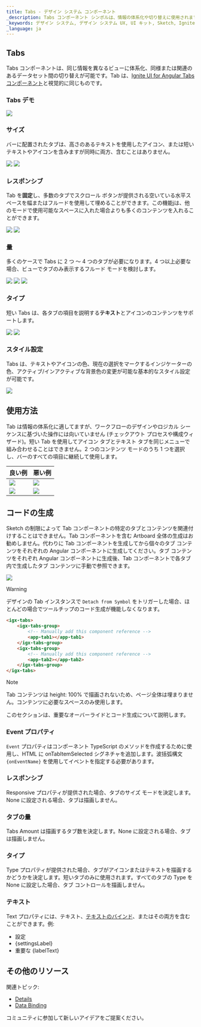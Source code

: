```yaml
---
title: Tabs - デザイン システム コンポーネント
_description: Tabs コンポーネント シンボルは、情報の体系化や切り替えに使用されます。
_keywords: デザイン システム, デザイン システム UX, UI キット, Sketch, Ignite UI for Angular, Sketch to Angular, Angular, Angular デザイン システム, Sketch からコードをエクスポート, Angular 用のデザイン キット, Sketch HTML, Sketch to HTML, Sketch UI キット
_language: ja
---
```


## Tabs

Tabs コンポーネントは、同じ情報を異なるビューに体系化、同様または関連のあるデータセット間の切り替えが可能です。Tab は、[Ignite UI for Angular Tabs コンポーネント](https://jp.infragistics.com/products/ignite-ui-angular/angular/components/tabs.html)と視覚的に同じものです。

### Tabs デモ

<img class="responsive-img" src="../images/tabs_demo.png" srcset="../images/tabs_demo@2x.png 2x" />

### サイズ

バーに配置されたタブは、高さのあるテキストを使用したアイコン、または短いテキストやアイコンを含みますが同時に両方、含むことはありません。

<img class="responsive-img" src="../images/tabs_short.png" srcset="../images/tabs_short@2x.png 2x" />
<img class="responsive-img" src="../images/tabs_tall.png" srcset="../images/tabs_tall@2x.png 2x" />

### レスポンシブ

Tab を**固定**し、多数のタブでスクロール ボタンが提供される空いている水平スペースを幅またはフルードを使用して埋めることができます。この機能jは、他のモードで使用可能なスペースに入れた場合よりも多くのコンテンツを入れることができます。

<img class="responsive-img" src="../images/tabs_fixed.png" srcset="../images/tabs_fixed@2x.png 2x" />
<img class="responsive-img" src="../images/tabs_fluid.png" srcset="../images/tabs_fluid@2x.png 2x" />

### 量

多くのケースで Tabs に 2 つ ～ 4 つのタブが必要になります。4 つ以上必要な場合、ビューでタブのみ表示するフルード モードを検討します。

<img class="responsive-img" src="../images/tabs_2.png" srcset="../images/tabs_2@2x.png 2x" />
<img class="responsive-img" src="../images/tabs_3.png" srcset="../images/tabs_3@2x.png 2x" />
<img class="responsive-img" src="../images/tabs_4.png" srcset="../images/tabs_4@2x.png 2x" />

### タイプ

短い Tabs は、各タブの項目を説明する**テキスト**とアイコンのコンテンツをサポートします。

<img class="responsive-img" src="../images/tabs_text.png" srcset="../images/tabs_text@2x.png 2x" />
<img class="responsive-img" src="../images/tabs_icons.png" srcset="../images/tabs_icons@2x.png 2x" />

### スタイル設定

Tabs は、テキストやアイコンの色、現在の選択をマークするインジケーターの色、アクティブ/インアクティブな背景色の変更が可能な基本的なスタイル設定が可能です。

<img class="responsive-img" src="../images/tabs_styling.png" srcset="../images/tabs_styling@2x.png 2x" />

## 使用方法

Tab は情報の体系化に適してますが、ワークフローのデザインやロジカル シーケンスに基づいた操作には向いていません (チェックアウト プロセスや構成ウィザード)。短い Tab を使用してアイコン タブとテキスト タブを同じメニューで組み合わせることはできません。2 つのコンテンツ モードのうち 1 つを選択し、バーのすべての項目に継続して使用します。

| 良い例                                                                         |悪い例                                                                          |
| -------------------------------------------------------------------------- | ------------------------------------------------------------------------------ |
| <img class="responsive-img" src="../images/tabs_do1.png" srcset="../images/tabs_do1@2x.png 2x" />|<img class="responsive-img" src="../images/tabs_dont1.png" srcset="../images/tabs_dont1@2x.png 2x" /> |
| <img class="responsive-img" src="../images/tabs_do2.png" srcset="../images/tabs_do2@2x.png 2x" />|<img class="responsive-img" src="../images/tabs_dont2.png" srcset="../images/tabs_dont2@2x.png 2x" /> |

## コードの生成

Sketch の制限によって Tab コンポーネントの特定のタブとコンテンツを関連付けすることはできません。Tab コンポーネントを含む Artboard 全体の生成はお勧めしません。代わりに Tab コンポーネントを生成してから個々のタブ コンテンツをそれぞれの Angular コンポーネントに生成してください。タブ コンテンツをそれぞれ Angular コンポーネントに生成後、Tab コンポーネントで各タブ内で生成したタブ コンテンツに手動で参照できます。

<img class="responsive-img" src="../images/tabs_limitation.png" />

> [!WARNING]
> デザインの Tab インスタンスで `Detach from Symbol` をトリガーした場合、ほとんどの場合でツールチップのコード生成が機能しなくなります。

```html
<igx-tabs>
    <igx-tabs-group>
        <!-- Manually add this component reference -->
        <app-tab1></app-tab1>
    </igx-tabs-group>
    <igx-tabs-group>
        <!-- Manually add this component reference -->
        <app-tab2></app-tab2>
    </igx-tabs-group>
</igx-tabs>
```

> [!Note]
> Tab コンテンツは height: 100% で描画されないため、ページ全体は埋まりません。コンテンツに必要なスペースのみ使用します。

このセクションは、重要なオーバーライドとコード生成について説明します。

### Event プロパティ

`Event` プロパティはコンポーネント TypeScript のメソッドを作成するために使用し、HTML に onTabItemSelected シグネチャを追加します。波括弧構文 `{onEventName}` を使用してイベントを指定する必要があります。

### レスポンシブ

Responsive プロパティが提供された場合、タブのサイズ モードを決定します。None に設定される場合、タブは描画しません。

### タブの量

Tabs Amount は描画するタブ数を決定します。None に設定される場合、タブは描画しません。

### タイプ

Type プロパティが提供された場合、タブがアイコンまたはテキストを描画するかどうかを決定します。短いタブのみに使用されます。すべてのタブの Type を None に設定した場合、タブ コントロールを描画しません。

### テキスト

Text プロパティには、テキスト、[テキストのバインド](../codegen/data-binding.md)、またはその両方を含むことができます。例:

- 設定
- {settingsLabel}
- 重要な {labelText}

## その他のリソース

関連トピック:

- [Details](../patterns/details.md)
- [Data Binding](../codegen/data-binding.md)
  <div class="divider--half"></div>

コミュニティに参加して新しいアイデアをご提案ください。


